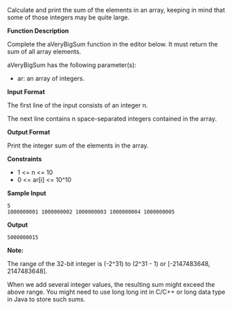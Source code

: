 Calculate and print the sum of the elements in an array, keeping in mind that some of those integers may be quite large.

**Function Description**

Complete the aVeryBigSum function in the editor below. It must return the sum of all array elements.

aVeryBigSum has the following parameter(s):

- ar: an array of integers.

**Input Format**

The first line of the input consists of an integer n.

The next line contains n space-separated integers contained in the array.

**Output Format**

Print the integer sum of the elements in the array.

**Constraints**

- 1 <= n <= 10
- 0 <= ar[i] <= 10^10

**Sample Input**

    5
    1000000001 1000000002 1000000003 1000000004 1000000005

**Output**

    5000000015

**Note:**

The range of the 32-bit integer is (-2^31) to (2^31 - 1) or [-2147483648, 2147483648].

When we add several integer values, the resulting sum might exceed the above range. You might need to use long long int in C/C++ or long data type in Java to store such sums. 
